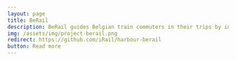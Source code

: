 ```yaml
---
layout: page
title: BeRail
description: BeRail guides Belgian train commuters in their trips by integrating the iRail Open Data API into a Sailfish OS app. BeRail can plan your trip, show the current disturbances and even store your favourite station. You can download BeRail from the Jolla Store or <a href="https://openrepos.net/content/minitreintje/berail" target="_blank">Openrepos.net</a>. The source code is available on <a href="https://github.com/iRail/harbour-berail" target="_blank">Github</a>.
img: /assets/img/project-berail.png
redirect: https://github.com/iRail/harbour-berail
button: Read more
---
```


